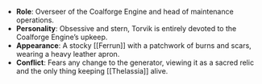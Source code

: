 - **Role**: Overseer of the Coalforge Engine and head of maintenance operations.
- **Personality**: Obsessive and stern, Torvik is entirely devoted to the Coalforge Engine’s upkeep.
- **Appearance**: A stocky [[Ferrun]] with a patchwork of burns and scars, wearing a heavy leather apron.
- **Conflict**: Fears any change to the generator, viewing it as a sacred relic and the only thing keeping [[Thelassia]] alive.